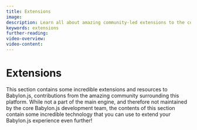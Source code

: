 ```yaml
---
title: Extensions
image:
description: Learn all about amazing community-led extensions to the core Babylon platform.
keywords: extensions
further-reading:
video-overview:
video-content:
---
```


# Extensions

This section contains some incredible extensions and resources to Babylon.js, contributions from the amazing community surrounding this platform. While not a part of the main engine, and therefore not maintained by the core Babylon.js development team, the contents of this section contain some incredible technology that you can use to extend your Babylon.js experience even further!

